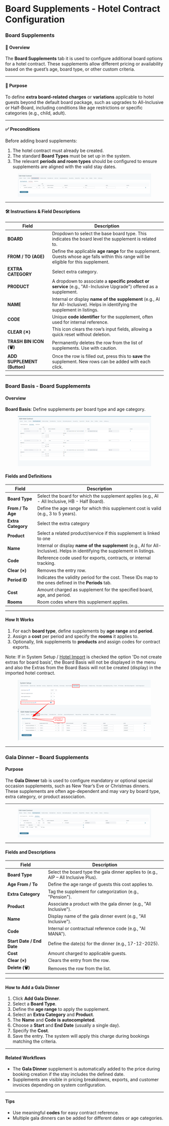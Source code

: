 # Board Supplements - Hotel Contract Configuration

### Board Supplements

#### 🧾 **Overview**

The **Board Supplements** tab it is used to configure additional board options for a hotel contract. These supplements allow different pricing or availability based on the guest’s age, board type, or other custom criteria.

***

#### 🎯 **Purpose**

To define **extra board-related charges** or **variations** applicable to hotel guests beyond the default board package, such as upgrades to All-Inclusive or Half-Board, including conditions like age restrictions or specific categories (e.g., child, adult).

***

#### ✅ **Preconditions**

Before adding board supplements:

1. The hotel contract must already be created.
2. The standard **Board Types** must be set up in the system.
3. The relevant **periods and room types** should be configured to ensure supplements are aligned with the valid stay dates.

<figure><img src="../.gitbook/assets/image (289).png" alt=""><figcaption></figcaption></figure>

***

#### 🛠️ **Instructions & Field Descriptions**

| **Field**                   | **Description**                                                                                                                        |
| --------------------------- | -------------------------------------------------------------------------------------------------------------------------------------- |
| **BOARD**                   | Dropdown to select the base board type. This indicates the board level the supplement is related to.                                   |
| **FROM / TO (AGE)**         | Define the applicable **age range** for the supplement. Guests whose age falls within this range will be eligible for this supplement. |
| **EXTRA CATEGORY**          | Select extra category.                                                                                                                 |
| **PRODUCT**                 | A dropdown to associate a **specific product or service** (e.g., "All-Inclusive Upgrade") offered as a supplement.                     |
| **NAME**                    | Internal or display **name of the supplement** (e.g., AI for All-Inclusive). Helps in identifying the supplement in listings.          |
| **CODE**                    | Unique **code identifier** for the supplement, often used for internal reference.                                                      |
| **CLEAR (✕)**               | This icon clears the row’s input fields, allowing a quick reset without deletion.                                                      |
| **TRASH BIN ICON (🗑️)**    | Permanently deletes the row from the list of supplements. Use with caution.                                                            |
| **ADD SUPPLEMENT (Button)** | Once the row is filled out, press this to **save** the supplement. New rows can be added with each click.                              |

***

### Board Basis - Board Supplememts

#### **Overview**

**Board Basis**: Define supplements per board type and age category.

<figure><img src="../.gitbook/assets/image (295).png" alt=""><figcaption></figcaption></figure>

#### Fields and Definitions

| Field              | Description                                                                                                                   |
| ------------------ | ----------------------------------------------------------------------------------------------------------------------------- |
| **Board Type**     | Select the board for which the supplement applies (e.g., AI - All Inclusive, HB - Half Board).                                |
| **From / To Age**  | Define the age range for which this supplement cost is valid (e.g., 3 to 5 years).                                            |
| **Extra Category** | Select the extra category                                                                                                     |
| **Product**        | Select a related product/service if this supplement is linked to one                                                          |
| **Name**           | Internal or display **name of the supplement** (e.g., AI for All-Inclusive). Helps in identifying the supplement in listings. |
| **Code**           | Reference code used for exports, contracts, or internal tracking.                                                             |
| **Clear (×)**      | Removes the entry row.                                                                                                        |
| **Period ID**      | Indicates the validity period for the cost. These IDs map to the ones defined in the **Periods** tab.                         |
| **Cost**           | Amount charged as supplement for the specified board, age, and period.                                                        |
| **Rooms**          | Room codes where this supplement applies.                                                                                     |

***

#### How It Works

1. For each **board type**, define supplements by **age range** and **period**.
2. Assign a **cost** per period and specify the **rooms** it applies to.
3. Optionally, link supplements to **products** and assign codes for contract exports.

Note: If in System Setup / [Hotel Import](../setup/system-setup/system-setup-hotel-import.md) is checked the option 'Do not create extras for board basis', the Board Basis will not be displayed in the menu and also the Extras from the Board Basis will not be created (display) in the imported hotel contract.

<figure><img src="../.gitbook/assets/image (3) (1) (1) (1) (1) (1) (1) (1) (1).png" alt=""><figcaption></figcaption></figure>

***

### Gala Dinner – Board Supplements

#### Purpose

The **Gala Dinner** tab is used to configure mandatory or optional special occasion supplements, such as New Year’s Eve or Christmas dinners. These supplements are often age-dependent and may vary by board type, extra category, or product association.

***

<figure><img src="../.gitbook/assets/image (297).png" alt=""><figcaption></figcaption></figure>

***

#### Fields and Descriptions

| Field                     | Description                                                                        |
| ------------------------- | ---------------------------------------------------------------------------------- |
| **Board Type**            | Select the board type the gala dinner applies to (e.g., AIP – All Inclusive Plus). |
| **Age From / To**         | Define the age range of guests this cost applies to.                               |
| **Extra Category**        | Tag the supplement for categorization (e.g., "Pension").                           |
| **Product**               | Associate a product with the gala dinner (e.g., "All Inclusive").                  |
| **Name**                  | Display name of the gala dinner event (e.g., "All Inclusive").                     |
| **Code**                  | Internal or contractual reference code (e.g., "AI MANA").                          |
| **Start Date / End Date** | Define the date(s) for the dinner (e.g., 17-12-2025).                              |
| **Cost**                  | Amount charged to applicable guests.                                               |
| **Clear (×)**             | Clears the entry from the row.                                                     |
| **Delete (🗑️)**          | Removes the row from the list.                                                     |

***

#### How to Add a Gala Dinner

1. Click **Add Gala Dinner**.
2. Select a **Board Type**.
3. Define the **age range** to apply the supplement.
4. Select an **Extra Category** and **Product**.
5. The **Name** and **Code is autocompleted**.
6. Choose a **Start** and **End Date** (usually a single day).
7. Specify the **Cost**.
8. Save the entry. The system will apply this charge during bookings matching the criteria.

***

#### Related Workflows

* The **Gala Dinner** supplement is automatically added to the price during booking creation if the stay includes the defined date.
* Supplements are visible in pricing breakdowns, exports, and customer invoices depending on system configuration.

***

#### Tips

* Use meaningful **codes** for easy contract reference.
* Multiple gala dinners can be added for different dates or age categories.

